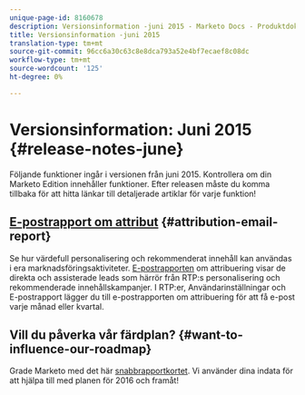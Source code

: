 ```yaml
---
unique-page-id: 8160678
description: Versionsinformation -juni 2015 - Marketo Docs - Produktdokumentation
title: Versionsinformation -juni 2015
translation-type: tm+mt
source-git-commit: 96cc6a30c63c8e8dca793a52e4bf7ecaef8c08dc
workflow-type: tm+mt
source-wordcount: '125'
ht-degree: 0%

---
```



# Versionsinformation: Juni 2015 {#release-notes-june}

Följande funktioner ingår i versionen från juni 2015. Kontrollera om din Marketo Edition innehåller funktioner. Efter releasen måste du komma tillbaka för att hitta länkar till detaljerade artiklar för varje funktion!

## [E-postrapport om attribut](../../product-docs/web-personalization/reporting-for-web-personalization/email-reports.md)  {#attribution-email-report}

Se hur värdefull personalisering och rekommenderat innehåll kan användas i era marknadsföringsaktiviteter. [E-postrapporten](../../product-docs/web-personalization/reporting-for-web-personalization/email-reports.md) om attribuering visar de direkta och assisterade leads som härrör från RTP:s personalisering och rekommenderade innehållskampanjer. I RTP:er, Användarinställningar och E-postrapport lägger du till e-postrapporten om attribuering för att få e-post varje månad eller kvartal.

## Vill du påverka vår färdplan? {#want-to-influence-our-roadmap}

Grade Marketo med det här [snabbrapportkortet](https://www.surveymonkey.com/s/VG9YCT5). Vi använder dina indata för att hjälpa till med planen för 2016 och framåt!
